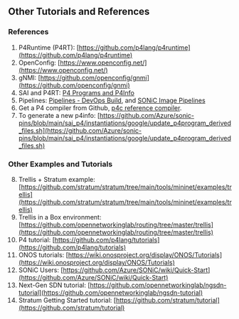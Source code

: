 ## Other Tutorials and References

### References

1. P4Runtime (P4RT): [https://github.com/p4lang/p4runtime](https://github.com/p4lang/p4runtime) 
2. OpenConfig: [https://www.openconfig.net/](https://www.openconfig.net/)
3. gNMI: [https://github.com/openconfig/gnmi](https://github.com/openconfig/gnmi)
4. SAI and P4RT: [P4 Programs and P4Info](https://github.com/pins/SONiC/blob/p4rt_hld/doc/pins/p4rt_app_hld.md#p4-programs--p4info)
5. Pipelines: [Pipelines - DevOps Build](https://dev.azure.com/mssonic/build/_build), and [SONiC Image Pipelines](https://sonic-build.azurewebsites.net/ui/sonic/pipelines)
6. Get a P4 compiler from Github, [p4c reference compiler](https://github.com/p4lang/p4c). 
7. To generate a new p4info: [https://github.com/Azure/sonic-pins/blob/main/sai_p4/instantiations/google/update_p4program_derived_files.sh](https://github.com/Azure/sonic-pins/blob/main/sai_p4/instantiations/google/update_p4program_derived_files.sh)


### Other Examples and Tutorials

8. Trellis + Stratum example: [https://github.com/stratum/stratum/tree/main/tools/mininet/examples/trellis](https://github.com/stratum/stratum/tree/main/tools/mininet/examples/trellis) 
9. Trellis in a Box environment: [https://github.com/opennetworkinglab/routing/tree/master/trellis](https://github.com/opennetworkinglab/routing/tree/master/trellis)
10. P4 tutorial: [https://github.com/p4lang/tutorials](https://github.com/p4lang/tutorials)
11. ONOS tutorials: [https://wiki.onosproject.org/display/ONOS/Tutorials](https://wiki.onosproject.org/display/ONOS/Tutorials)
12. SONiC Users: [https://github.com/Azure/SONiC/wiki/Quick-Start](https://github.com/Azure/SONiC/wiki/Quick-Start)
13. Next-Gen SDN tutorial: [https://github.com/opennetworkinglab/ngsdn-tutorial](https://github.com/opennetworkinglab/ngsdn-tutorial)
14. Stratum Getting Started tutorial: [https://github.com/stratum/tutorial](https://github.com/stratum/tutorial) 

